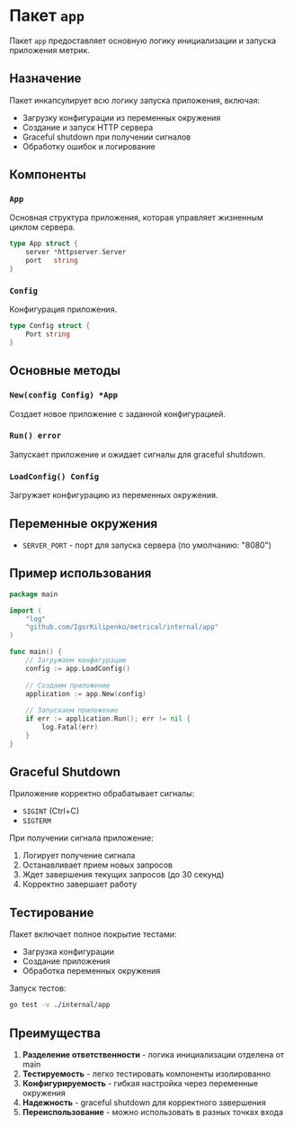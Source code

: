 # Пакет `app`

Пакет `app` предоставляет основную логику инициализации и запуска приложения метрик.

## Назначение

Пакет инкапсулирует всю логику запуска приложения, включая:
- Загрузку конфигурации из переменных окружения
- Создание и запуск HTTP сервера
- Graceful shutdown при получении сигналов
- Обработку ошибок и логирование

## Компоненты

### `App`
Основная структура приложения, которая управляет жизненным циклом сервера.

```go
type App struct {
    server *httpserver.Server
    port   string
}
```

### `Config`
Конфигурация приложения.

```go
type Config struct {
    Port string
}
```

## Основные методы

### `New(config Config) *App`
Создает новое приложение с заданной конфигурацией.

### `Run() error`
Запускает приложение и ожидает сигналы для graceful shutdown.

### `LoadConfig() Config`
Загружает конфигурацию из переменных окружения.

## Переменные окружения

- `SERVER_PORT` - порт для запуска сервера (по умолчанию: "8080")

## Пример использования

```go
package main

import (
    "log"
    "github.com/IgorKilipenko/metrical/internal/app"
)

func main() {
    // Загружаем конфигурацию
    config := app.LoadConfig()
    
    // Создаем приложение
    application := app.New(config)
    
    // Запускаем приложение
    if err := application.Run(); err != nil {
        log.Fatal(err)
    }
}
```

## Graceful Shutdown

Приложение корректно обрабатывает сигналы:
- `SIGINT` (Ctrl+C)
- `SIGTERM`

При получении сигнала приложение:
1. Логирует получение сигнала
2. Останавливает прием новых запросов
3. Ждет завершения текущих запросов (до 30 секунд)
4. Корректно завершает работу

## Тестирование

Пакет включает полное покрытие тестами:
- Загрузка конфигурации
- Создание приложения
- Обработка переменных окружения

Запуск тестов:
```bash
go test -v ./internal/app
```

## Преимущества

1. **Разделение ответственности** - логика инициализации отделена от main
2. **Тестируемость** - легко тестировать компоненты изолированно
3. **Конфигурируемость** - гибкая настройка через переменные окружения
4. **Надежность** - graceful shutdown для корректного завершения
5. **Переиспользование** - можно использовать в разных точках входа
